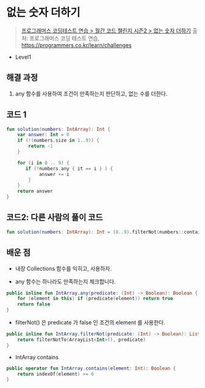 # 없는 숫자 더하기

> [프로그래머스 코딩테스트 연습 > 월간 코드 챌린지 시즌2 > 없는 숫자 더하기](https://programmers.co.kr/learn/courses/30/lessons/86051)
> 출처: 프로그래머스 코딩 테스트 연습, https://programmers.co.kr/learn/challenges

- Level1

## 해결 과정

1. any 함수를 사용하여 조건이 만족하는지 판단하고, 없는 수를 더한다.

## 코드 1

```kotlin
fun solution(numbers: IntArray): Int {
    var answer: Int = 0
    if (!(numbers.size in 1..9)) {
        return -1   
    }

    for (i in 0 .. 9) {
       if (!numbers.any { it == i } ) {
            answer += i
        }
    }
    return answer
}
```

## 코드2: 다른 사람의 풀이 코드

```kotlin
fun solution(numbers: IntArray): Int = (0..9).filterNot(numbers::contains).sum()
```

## 배운 점
- 내장 Collections 함수를 익히고, 사용하자.

- any 함수는 하나라도 만족하는지 체크합니다.
```kotlin
public inline fun IntArray.any(predicate: (Int) -> Boolean): Boolean {
    for (element in this) if (predicate(element)) return true
    return false
}
```
- filterNot() 은 predicate 가 false 인 조건의 element 를 사용한다.
```kotlin
public inline fun IntArray.filterNot(predicate: (Int) -> Boolean): List<Int> {
    return filterNotTo(ArrayList<Int>(), predicate)
}
```

- IntArray contains
```kotlin
public operator fun IntArray.contains(element: Int): Boolean {
    return indexOf(element) >= 0
}
```
